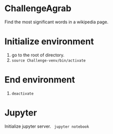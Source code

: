# ChallengeAgrab
Find the most significant words in a wikipedia page.

# Initialize environment
1) go to the root of directory.
2) ```source Challenge-venv/bin/activate```

# End environment
1) ```deactivate```

# Jupyter
Initialize jupyter server.
``` jupyter notebook```
